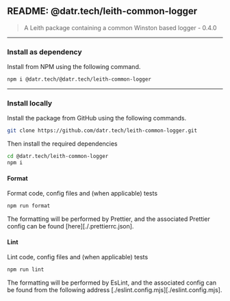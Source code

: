 ## README: @datr.tech/leith-common-logger

> A Leith package containing a common Winston based logger - 0.4.0
---

### Install as dependency

Install from NPM using the following command.

```bash
npm i @datr.tech/@datr.tech/leith-common-logger
```
---

### Install locally

Install the package from GitHub using the following commands.

```bash
git clone https://github.com/datr.tech/leith-common-logger.git
```

Then install the required dependencies

```bash
cd @datr.tech/leith-common-logger
npm i
```
#### Format

Format code, config files and (when applicable) tests

```bash
npm run format
```

The formatting will be performed by Prettier, and the associated Prettier config can be found [here][./.prettierrc.json].

#### Lint

Lint code, config files and (when applicable) tests

```bash
npm run lint
```

The formatting will be performed by EsLint, and the associated config can be found from the following address [./eslint.config.mjs][./eslint.config.mjs].

